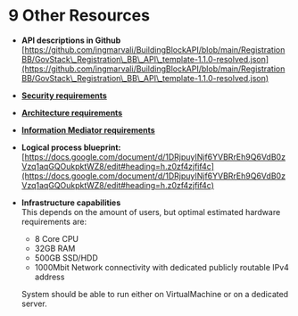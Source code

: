 # 9 Other Resources

* **API descriptions in Github**\
  [https://github.com/ingmarvali/BuildingBlockAPI/blob/main/RegistrationBB/GovStack\_Registration\_BB\_API\_template-1.1.0-resolved.json](https://github.com/ingmarvali/BuildingBlockAPI/blob/main/RegistrationBB/GovStack\_Registration\_BB\_API\_template-1.1.0-resolved.json)
* [**Security requirements**](../security-requirements/)
* [**Architecture requirements**](../../architecture-and-nonfunctional-requirements/)
* [**Information Mediator requirements**](../information-mediation/)
* **Logical process blueprint:**\
  [https://docs.google.com/document/d/1DRjpuyINjf6YVBRrEh9Q6VdB0zVzq1aqGQOukpktWZ8/edit#heading=h.z0zf4zjfif4c](https://docs.google.com/document/d/1DRjpuyINjf6YVBRrEh9Q6VdB0zVzq1aqGQOukpktWZ8/edit#heading=h.z0zf4zjfif4c)
*   **Infrastructure capabilities**\
    This depends on the amount of users, but optimal estimated hardware requirements are:

    * 8 Core CPU
    * 32GB RAM
    * 500GB SSD/HDD
    * 1000Mbit Network connectivity with dedicated publicly routable IPv4 address

    System should be able to run either on VirtualMachine or on a dedicated server.
